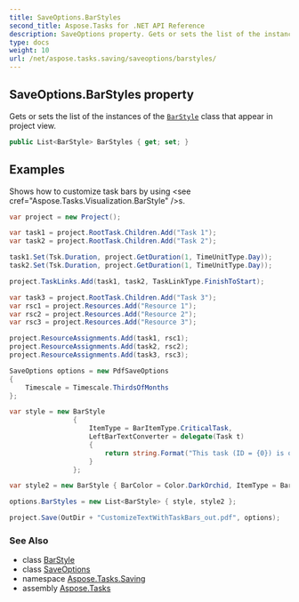 ```yaml
---
title: SaveOptions.BarStyles
second_title: Aspose.Tasks for .NET API Reference
description: SaveOptions property. Gets or sets the list of the instances of the BarStyle class that appear in project view
type: docs
weight: 10
url: /net/aspose.tasks.saving/saveoptions/barstyles/
---
```

## SaveOptions.BarStyles property

Gets or sets the list of the instances of the [`BarStyle`](../../../aspose.tasks.visualization/barstyle/) class that appear in project view.

```csharp
public List<BarStyle> BarStyles { get; set; }
```

## Examples

Shows how to customize task bars by using &lt;see cref="Aspose.Tasks.Visualization.BarStyle" /&gt;s.

```csharp
var project = new Project();

var task1 = project.RootTask.Children.Add("Task 1");
var task2 = project.RootTask.Children.Add("Task 2");

task1.Set(Tsk.Duration, project.GetDuration(1, TimeUnitType.Day));
task2.Set(Tsk.Duration, project.GetDuration(1, TimeUnitType.Day));

project.TaskLinks.Add(task1, task2, TaskLinkType.FinishToStart);

var task3 = project.RootTask.Children.Add("Task 3");
var rsc1 = project.Resources.Add("Resource 1");
var rsc2 = project.Resources.Add("Resource 2");
var rsc3 = project.Resources.Add("Resource 3");

project.ResourceAssignments.Add(task1, rsc1);
project.ResourceAssignments.Add(task2, rsc2);
project.ResourceAssignments.Add(task3, rsc3);

SaveOptions options = new PdfSaveOptions
{
    Timescale = Timescale.ThirdsOfMonths
};

var style = new BarStyle
                {
                    ItemType = BarItemType.CriticalTask,
                    LeftBarTextConverter = delegate(Task t)
                    {
                        return string.Format("This task (ID = {0}) is on critical path", t.Get(Tsk.Id));
                    }
                };

var style2 = new BarStyle { BarColor = Color.DarkOrchid, ItemType = BarItemType.Task };

options.BarStyles = new List<BarStyle> { style, style2 };

project.Save(OutDir + "CustomizeTextWithTaskBars_out.pdf", options);
```

### See Also

* class [BarStyle](../../../aspose.tasks.visualization/barstyle/)
* class [SaveOptions](../)
* namespace [Aspose.Tasks.Saving](../../saveoptions/)
* assembly [Aspose.Tasks](../../../)


